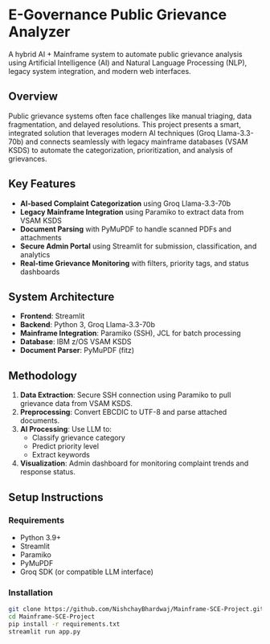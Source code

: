 # E-Governance Public Grievance Analyzer

A hybrid AI + Mainframe system to automate public grievance analysis using Artificial Intelligence (AI) and Natural Language Processing (NLP), legacy system integration, and modern web interfaces.

## Overview

Public grievance systems often face challenges like manual triaging, data fragmentation, and delayed resolutions. This project presents a smart, integrated solution that leverages modern AI techniques (Groq Llama-3.3-70b) and connects seamlessly with legacy mainframe databases (VSAM KSDS) to automate the categorization, prioritization, and analysis of grievances.

## Key Features

- **AI-based Complaint Categorization** using Groq Llama-3.3-70b
- **Legacy Mainframe Integration** using Paramiko to extract data from VSAM KSDS
- **Document Parsing** with PyMuPDF to handle scanned PDFs and attachments
- **Secure Admin Portal** using Streamlit for submission, classification, and analytics
- **Real-time Grievance Monitoring** with filters, priority tags, and status dashboards

## System Architecture

- **Frontend**: Streamlit
- **Backend**: Python 3, Groq Llama-3.3-70b
- **Mainframe Integration**: Paramiko (SSH), JCL for batch processing
- **Database**: IBM z/OS VSAM KSDS
- **Document Parser**: PyMuPDF (fitz)

## Methodology

1. **Data Extraction**: Secure SSH connection using Paramiko to pull grievance data from VSAM KSDS.
2. **Preprocessing**: Convert EBCDIC to UTF-8 and parse attached documents.
3. **AI Processing**: Use LLM to:
   - Classify grievance category
   - Predict priority level
   - Extract keywords
4. **Visualization**: Admin dashboard for monitoring complaint trends and response status.

## Setup Instructions

### Requirements

- Python 3.9+
- Streamlit
- Paramiko
- PyMuPDF
- Groq SDK (or compatible LLM interface)

### Installation

```bash
git clone https://github.com/NishchayBhardwaj/Mainframe-SCE-Project.git
cd Mainframe-SCE-Project
pip install -r requirements.txt
streamlit run app.py
